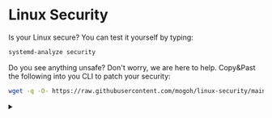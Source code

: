 # Linux Security

Is your Linux secure?
You can test it yourself by typing:

```bash
systemd-analyze security
```

Do you see anything unsafe?
Don't worry, we are here to help.
Copy&Past the following into you CLI to patch your security:

```bash
wget -q -O- https://raw.githubusercontent.com/mogoh/linux-security/main/security.sh | sudo bash
```

<details>
<summary></summary>

## It’s just a joke ...

It’s just a joke to be aware about dangerous Linux scripts.
Nothing malicious, please don’t be mad at me. 😅
The joke is about scammers trying to create fear by letting your computer print alarmistic messages if you use some less known commands.
It is also about a popular but less secure method of installing software.
There, I explained it, the joke is dead now.

## Why do you see so many “unsafe“ warnings?

To quote systemd-analyze the manual:

> The exposure level determined this way should not be misunderstood: a high exposure level neither means that there is no effective sandboxing applied by the service code itself, nor that the service is actually vulnerable to remote or local attacks. High exposure levels do indicate however that most likely the service might benefit from additional settings applied to them.

See: https://www.freedesktop.org/software/systemd/man/latest/systemd-analyze.html
</details>
